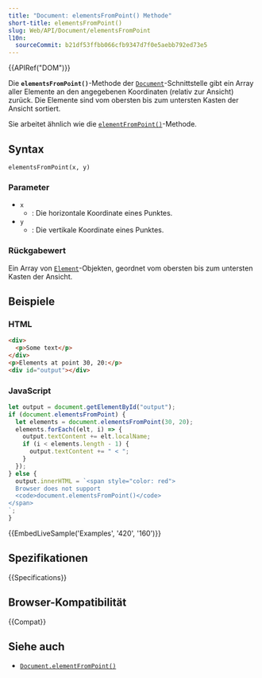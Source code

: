 ```yaml
---
title: "Document: elementsFromPoint() Methode"
short-title: elementsFromPoint()
slug: Web/API/Document/elementsFromPoint
l10n:
  sourceCommit: b21df53ffbb066cfb9347d7f0e5aebb792ed73e5
---
```


{{APIRef("DOM")}}

Die **`elementsFromPoint()`**-Methode
der [`Document`](/de/docs/Web/API/Document)-Schnittstelle gibt ein Array aller Elemente
an den angegebenen Koordinaten (relativ zur Ansicht) zurück.
Die Elemente sind vom obersten bis zum untersten Kasten der Ansicht sortiert.

Sie arbeitet ähnlich wie die [`elementFromPoint()`](/de/docs/Web/API/Document/elementFromPoint)-Methode.

## Syntax

```js-nolint
elementsFromPoint(x, y)
```

### Parameter

- `x`
  - : Die horizontale Koordinate eines Punktes.
- `y`
  - : Die vertikale Koordinate eines Punktes.

### Rückgabewert

Ein Array von [`Element`](/de/docs/Web/API/Element)-Objekten, geordnet vom obersten bis zum untersten Kasten der Ansicht.

## Beispiele

### HTML

```html
<div>
  <p>Some text</p>
</div>
<p>Elements at point 30, 20:</p>
<div id="output"></div>
```

### JavaScript

```js
let output = document.getElementById("output");
if (document.elementsFromPoint) {
  let elements = document.elementsFromPoint(30, 20);
  elements.forEach((elt, i) => {
    output.textContent += elt.localName;
    if (i < elements.length - 1) {
      output.textContent += " < ";
    }
  });
} else {
  output.innerHTML = `<span style="color: red">
  Browser does not support
  <code>document.elementsFromPoint()</code>
</span>
`;
}
```

{{EmbedLiveSample('Examples', '420', '160')}}

## Spezifikationen

{{Specifications}}

## Browser-Kompatibilität

{{Compat}}

## Siehe auch

- [`Document.elementFromPoint()`](/de/docs/Web/API/Document/elementFromPoint)
